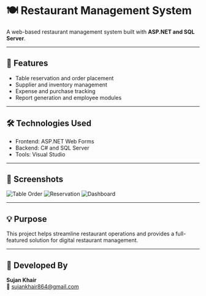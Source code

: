 # 🍽️ Restaurant Management System

A web-based restaurant management system built with **ASP.NET and SQL Server**.

---

## 🔧 Features

- Table reservation and order placement
- Supplier and inventory management
- Expense and purchase tracking
- Report generation and employee modules

---

## 🛠 Technologies Used

- Frontend: ASP.NET Web Forms
- Backend: C# and SQL Server
- Tools: Visual Studio

---

## 📸 Screenshots

![Table Order](assets/rs.png)
![Reservation](assets/rs2.png)
![Dashboard](assets/rs3.png)

---

## 💡 Purpose

This project helps streamline restaurant operations and provides a full-featured solution for digital restaurant management.

---

## 👤 Developed By

**Sujan Khair**  
📧 sujankhair864@gmail.com
